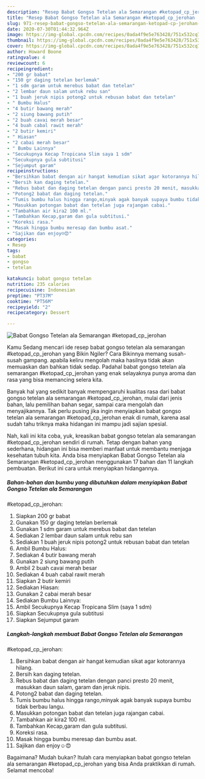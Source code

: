 ```yaml
---
description: "Resep Babat Gongso Tetelan ala Semarangan #ketopad_cp_jerohan | Resep Bumbu Babat Gongso Tetelan ala Semarangan #ketopad_cp_jerohan Yang Menggugah Selera"
title: "Resep Babat Gongso Tetelan ala Semarangan #ketopad_cp_jerohan | Resep Bumbu Babat Gongso Tetelan ala Semarangan #ketopad_cp_jerohan Yang Menggugah Selera"
slug: 971-resep-babat-gongso-tetelan-ala-semarangan-ketopad-cp-jerohan-resep-bumbu-babat-gongso-tetelan-ala-semarangan-ketopad-cp-jerohan-yang-menggugah-selera
date: 2020-07-30T01:44:32.964Z
image: https://img-global.cpcdn.com/recipes/0ada4f9e5e763428/751x532cq70/babat-gongso-tetelan-ala-semarangan-ketopad_cp_jerohan-foto-resep-utama.jpg
thumbnail: https://img-global.cpcdn.com/recipes/0ada4f9e5e763428/751x532cq70/babat-gongso-tetelan-ala-semarangan-ketopad_cp_jerohan-foto-resep-utama.jpg
cover: https://img-global.cpcdn.com/recipes/0ada4f9e5e763428/751x532cq70/babat-gongso-tetelan-ala-semarangan-ketopad_cp_jerohan-foto-resep-utama.jpg
author: Howard Boone
ratingvalue: 4
reviewcount: 6
recipeingredient:
- "200 gr babat"
- "150 gr daging tetelan berlemak"
- "1 sdm garam untuk merebus babat dan tetelan"
- "2 lembar daun salam untuk rebu san"
- "1 buah jeruk nipis potong2 untuk rebusan babat dan tetelan"
- " Bumbu Halus"
- "4 butir bawang merah"
- "2 siung bawang putih"
- "2 buah cavai merah besar"
- "4 buah cabal rawit merah"
- "2 butir kemiri"
- " Hiasan"
- "2 cabai merah besar"
- " Bumbu Lainnya"
- "Secukupnya Kecap Tropicana Slim saya 1 sdm"
- "Secukupnya gula subtitusi"
- "Sejumput garam"
recipeinstructions:
- "Bersihkan babat dengan air hangat kemudian sikat agar kotorannya hilang."
- "Bersih kan daging tetelan."
- "Rebus babat dan daging tetelan dengan panci presto 20 menit, masukkan daun salam, garam dan jeruk nipis."
- "Potong2 babat dan daging tetelan."
- "Tumis bumbu halus hingga rango,minyak agak banyak supaya bumbu tidak berbau langu."
- "Masukkan potongan babat dan tetelan juga rajangan cabai."
- "Tambahkan air kira2 100 ml."
- "Tambahkan Kecap,garam dan gula subtitusi."
- "Koreksi rasa."
- "Masak hingga bumbu meresap dan bumbu asat."
- "Sajikan dan enjoy☺️😍"
categories:
- Resep
tags:
- babat
- gongso
- tetelan

katakunci: babat gongso tetelan 
nutrition: 235 calories
recipecuisine: Indonesian
preptime: "PT37M"
cooktime: "PT56M"
recipeyield: "2"
recipecategory: Dessert

---
```



![Babat Gongso Tetelan ala Semarangan
#ketopad_cp_jerohan](https://img-global.cpcdn.com/recipes/0ada4f9e5e763428/751x532cq70/babat-gongso-tetelan-ala-semarangan-ketopad_cp_jerohan-foto-resep-utama.jpg)

Kamu Sedang mencari ide resep babat gongso tetelan ala semarangan
#ketopad_cp_jerohan yang Bikin Ngiler? Cara Bikinnya memang susah-susah gampang. apabila keliru mengolah maka hasilnya tidak akan memuaskan dan bahkan tidak sedap. Padahal babat gongso tetelan ala semarangan
#ketopad_cp_jerohan yang enak selayaknya punya aroma dan rasa yang bisa memancing selera kita.

Banyak hal yang sedikit banyak mempengaruhi kualitas rasa dari babat gongso tetelan ala semarangan
#ketopad_cp_jerohan, mulai dari jenis bahan, lalu pemilihan bahan segar, sampai cara mengolah dan menyajikannya. Tak perlu pusing jika ingin menyiapkan babat gongso tetelan ala semarangan
#ketopad_cp_jerohan enak di rumah, karena asal sudah tahu triknya maka hidangan ini mampu jadi sajian spesial.




Nah, kali ini kita coba, yuk, kreasikan babat gongso tetelan ala semarangan
#ketopad_cp_jerohan sendiri di rumah. Tetap dengan bahan yang sederhana, hidangan ini bisa memberi manfaat untuk membantu menjaga kesehatan tubuh kita. Anda bisa menyiapkan Babat Gongso Tetelan ala Semarangan
#ketopad_cp_jerohan menggunakan 17 bahan dan 11 langkah pembuatan. Berikut ini cara untuk menyiapkan hidangannya.

<!--inarticleads1-->

##### Bahan-bahan dan bumbu yang dibutuhkan dalam menyiapkan Babat Gongso Tetelan ala Semarangan
#ketopad_cp_jerohan:

1. Siapkan 200 gr babat
1. Gunakan 150 gr daging tetelan berlemak
1. Gunakan 1 sdm garam untuk merebus babat dan tetelan
1. Sediakan 2 lembar daun salam untuk rebu san
1. Sediakan 1 buah jeruk nipis potong2 untuk rebusan babat dan tetelan
1. Ambil  Bumbu Halus:
1. Sediakan 4 butir bawang merah
1. Gunakan 2 siung bawang putih
1. Ambil 2 buah cavai merah besar
1. Sediakan 4 buah cabal rawit merah
1. Siapkan 2 butir kemiri
1. Sediakan  Hiasan:
1. Gunakan 2 cabai merah besar
1. Sediakan  Bumbu Lainnya:
1. Ambil Secukupnya Kecap Tropicana Slim (saya 1 sdm)
1. Siapkan Secukupnya gula subtitusi
1. Siapkan Sejumput garam




<!--inarticleads2-->

##### Langkah-langkah membuat Babat Gongso Tetelan ala Semarangan
#ketopad_cp_jerohan:

1. Bersihkan babat dengan air hangat kemudian sikat agar kotorannya hilang.
1. Bersih kan daging tetelan.
1. Rebus babat dan daging tetelan dengan panci presto 20 menit, masukkan daun salam, garam dan jeruk nipis.
1. Potong2 babat dan daging tetelan.
1. Tumis bumbu halus hingga rango,minyak agak banyak supaya bumbu tidak berbau langu.
1. Masukkan potongan babat dan tetelan juga rajangan cabai.
1. Tambahkan air kira2 100 ml.
1. Tambahkan Kecap,garam dan gula subtitusi.
1. Koreksi rasa.
1. Masak hingga bumbu meresap dan bumbu asat.
1. Sajikan dan enjoy☺️😍




Bagaimana? Mudah bukan? Itulah cara menyiapkan babat gongso tetelan ala semarangan
#ketopad_cp_jerohan yang bisa Anda praktikkan di rumah. Selamat mencoba!
